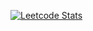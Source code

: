 [![Leetcode Stats](https://leetcard.jacoblin.cool/JacobLinCool)](https://leetcode.com/u/Sosnin-Artur)
